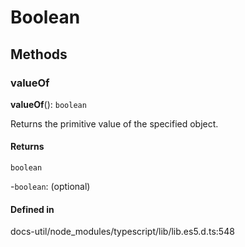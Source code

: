 # Boolean

## Methods

### valueOf

**valueOf**(): `boolean`

Returns the primitive value of the specified object.

#### Returns

`boolean`

-`boolean`: (optional) 

#### Defined in

docs-util/node_modules/typescript/lib/lib.es5.d.ts:548
